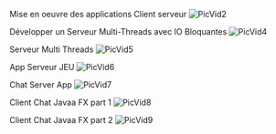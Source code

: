 Mise en oeuvre des applications Client serveur
![PicVid2](https://user-images.githubusercontent.com/85716796/161442363-ed653353-313a-4d2c-99ed-2d30afbd4922.png)

Développer un Serveur Multi-Threads avec IO Bloquantes
![PicVid4](https://user-images.githubusercontent.com/85716796/161442452-3024f1b7-618f-483b-9b07-ff37bc4db086.png)

Serveur Multi Threads
![PicVid5](https://user-images.githubusercontent.com/85716796/161442502-633445d5-6a6d-4b0b-82a7-e673c5f9bc8a.png)

App Serveur JEU
![PicVid6](https://user-images.githubusercontent.com/85716796/161442528-234f212c-3ad8-4edb-8712-0166445ff8db.png)

 Chat Server App
![PicVid7](https://user-images.githubusercontent.com/85716796/161442550-5eec65d4-5e4f-4f01-b374-f5f36b405206.png)

Client Chat Javaa FX part 1
![PicVid8](https://user-images.githubusercontent.com/85716796/161442575-39689b58-61a9-45db-bb9c-0474f0e8e473.png)

Client Chat Javaa FX part 2
![PicVid9](https://user-images.githubusercontent.com/85716796/161442592-c8cd6c66-0939-4d33-af34-4190fa093840.png)

